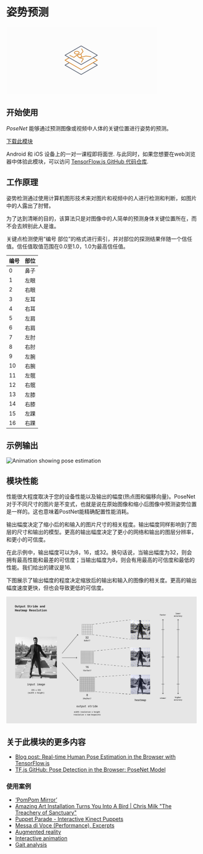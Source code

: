 # 姿势预测

<img src="../images/pose.png" class="attempt-right" />

## 开始使用

_PoseNet_ 能够通过预测图像或视频中人体的关键位置进行姿势的预测。

<a class="button button-primary" href="https://storage.googleapis.com/download.tensorflow.org/models/tflite/gpu/multi_person_mobilenet_v1_075_float.tflite">下载此模块</a>

Android 和 iOS 设备上的一对一课程即将面世. 与此同时，如果您想要在web浏览器中体验此模块，可以访问
<a href="https://github.com/tensorflow/tfjs-models/tree/master/posenet">TensorFlow.js
GitHub 代码仓库</a>.

## 工作原理

姿势检测通过使用计算机图形技术来对图片和视频中的人进行检测和判断，如图片中的人露出了肘臂。

为了达到清晰的目的，该算法只是对图像中的人简单的预测身体关键位置所在，而不会去辨别此人是谁。

关键点检测使用“编号 部位”的格式进行索引，并对部位的探测结果伴随一个信任值。信任值取值范围在0.0至1.0，1.0为最高信任值。

<table style="width: 30%;">
  <thead>
    <tr>
      <th>编号</th>
      <th>部位</th>
    </tr>
  </thead>
  <tbody>
    <tr>
      <td>0</td>
      <td>鼻子</td>
    </tr>
    <tr>
      <td>1</td>
      <td>左眼</td>
    </tr>
    <tr>
      <td>2</td>
      <td>右眼</td>
    </tr>
    <tr>
      <td>3</td>
      <td>左耳</td>
    </tr>
    <tr>
      <td>4</td>
      <td>右耳</td>
    </tr>
    <tr>
      <td>5</td>
      <td>左肩</td>
    </tr>
    <tr>
      <td>6</td>
      <td>右肩</td>
    </tr>
    <tr>
      <td>7</td>
      <td>左肘</td>
    </tr>
    <tr>
      <td>8</td>
      <td>右肘</td>
    </tr>
    <tr>
      <td>9</td>
      <td>左腕</td>
    </tr>
    <tr>
      <td>10</td>
      <td>右腕</td>
    </tr>
    <tr>
      <td>11</td>
      <td>左髋</td>
    </tr>
    <tr>
      <td>12</td>
      <td>右髋</td>
    </tr>
    <tr>
      <td>13</td>
      <td>左膝</td>
    </tr>
    <tr>
      <td>14</td>
      <td>右膝</td>
    </tr>
    <tr>
      <td>15</td>
      <td>左踝</td>
    </tr>
    <tr>
      <td>16</td>
      <td>右踝</td>
    </tr>
  </tbody>
</table>

## 示例输出

<img alt="Animation showing pose estimation" src="https://www.tensorflow.org/images/lite/models/pose_estimation.gif"/>

## 模块性能

性能很大程度取决于您的设备性能以及输出的幅度(热点图和偏移向量)。PoseNet 对于不同尺寸的图片是不变式，也就是说在原始图像和缩小后图像中预测姿势位置是一样的。这也意味着PostNet能精确配置性能消耗。

输出幅度决定了缩小后的和输入的图片尺寸的相关程度。输出幅度同样影响到了图层的尺寸和输出的模型。更高的输出幅度决定了更小的网络和输出的图层分辨率，和更小的可信度。

在此示例中，输出幅度可以为8，16，或32。换句话说，当输出幅度为32，则会拥有最高性能和最差的可信度；当输出幅度为8，则会有用最高的可信度和最低的性能。我们给出的建议是16.

下图展示了输出幅度的程度决定缩放后的输出和输入的图像的相关度。更高的输出幅度速度更快，但也会导致更低的可信度。

<img alt="Output stride and heatmap resolution" src="../images/output_stride.png" >

## 关于此模块的更多内容

<ul>
  <li><a href="https://medium.com/tensorflow/real-time-human-pose-estimation-in-the-browser-with-tensorflow-js-7dd0bc881cd5">Blog post: Real-time Human Pose Estimation in the Browser with TensorFlow.js</a></li>
  <li><a href="https://github.com/tensorflow/tfjs-models/tree/master/posenet">TF.js GitHub: Pose Detection in the Browser: PoseNet Model</a></li>
</ul>

### 使用案例

<ul>
  <li><a href="https://vimeo.com/128375543">‘PomPom Mirror’</a></li>
  <li><a href="https://youtu.be/I5__9hq-yas">Amazing Art Installation Turns You Into A Bird | Chris Milk "The Treachery of Sanctuary"</a></li>
  <li><a href="https://vimeo.com/34824490">Puppet Parade - Interactive Kinect Puppets</a></li>
  <li><a href="https://vimeo.com/2892576">Messa di Voce (Performance), Excerpts</a></li>
  <li><a href="https://www.instagram.com/p/BbkKLiegrTR/">Augmented reality</a></li>
  <li><a href="https://www.instagram.com/p/Bg1EgOihgyh/">Interactive animation</a></li>
  <li><a href="https://www.runnersneed.com/expert-advice/gear-guides/gait-analysis.html">Gait analysis</a></li>
</ul>
